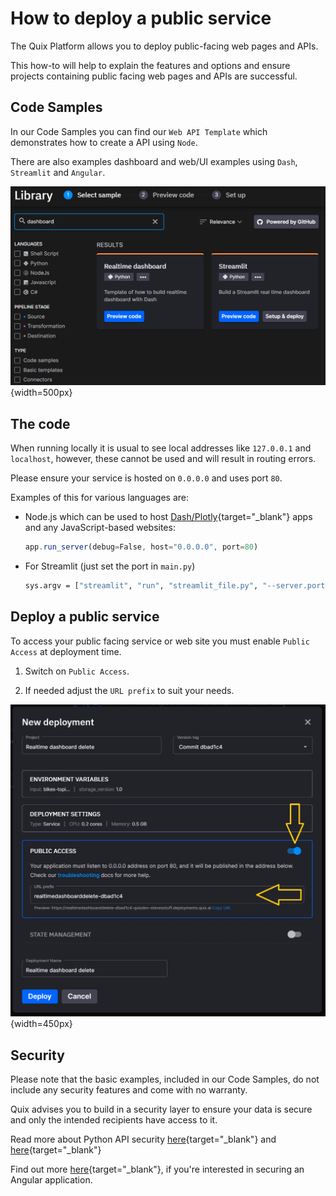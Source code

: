# How to deploy a public service

The Quix Platform allows you to deploy public-facing web pages and APIs.

This how-to will help to explain the features and options and ensure projects containing public facing web pages and APIs are successful.

## Code Samples

In our Code Samples you can find our `Web API Template` which demonstrates how to create a API using `Node`.

There are also examples dashboard and web/UI examples using `Dash`, `Streamlit` and `Angular`.

![Code Samples](../images/library.png){width=500px}

## The code

When running locally it is usual to see local addresses like `127.0.0.1` and `localhost`, however, these cannot be used and will result in routing errors.

Please ensure your service is hosted on `0.0.0.0` and uses port `80`.

Examples of this for various languages are:

 - Node.js which can be used to host [Dash/Plotly](https://plotly.com/dash/){target="_blank"} apps and any JavaScript-based websites:
    ```js
    app.run_server(debug=False, host="0.0.0.0", port=80)
    ```

 - For Streamlit (just set the port in `main.py`)
    ```sh
    sys.argv = ["streamlit", "run", "streamlit_file.py", "--server.port=80"]
    ```

## Deploy a public service

To access your public facing service or web site you must enable `Public Access` at deployment time.

1. Switch on `Public Access`.

2. If needed adjust the `URL prefix` to suit your needs.

![Deployment dialog](../images/deployment-dialog.png){width=450px}

## Security

Please note that the basic examples, included in our Code Samples, do not include any security features and come with no warranty.

Quix advises you to build in a security layer to ensure your data is secure and only the intended recipients have access to it.

Read more about Python API security [here](https://betterprogramming.pub/secure-your-python-api-7e52c475665e){target="_blank"} and [here](https://curity.io/resources/guides/api/python/){target="_blank"}

Find out more [here](https://auth0.com/blog/complete-guide-to-angular-user-authentication/){target="_blank"}, if you're interested in securing an Angular application.